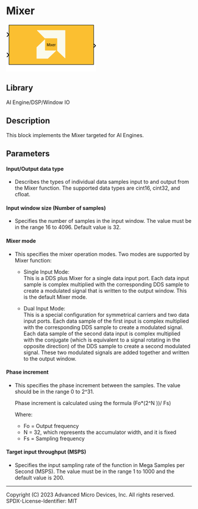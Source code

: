 # Mixer

  
![](./Images/block.png)  

## Library

AI Engine/DSP/Window IO

## Description

This block implements the Mixer targeted for AI Engines.

## Parameters

#### Input/Output data type  
* Describes the types of individual data samples input to and output from
the Mixer function. The supported data types are cint16, cint32, and
cfloat.

#### Input window size (Number of samples)  
* Specifies the number of samples in the input window. The value must be
in the range 16 to 4096. Default value is 32.

#### Mixer mode  
* This specifies the mixer operation modes. Two modes are supported by
Mixer function:

  * Single Input Mode:  
This is a DDS plus Mixer for a single data input port. Each data input
sample is complex multiplied with the corresponding DDS sample to create
a modulated signal that is written to the output window. This is the
default Mixer mode.

  * Dual Input Mode:  
This is a special configuration for symmetrical carriers and two data
input ports. Each data sample of the first input is complex multiplied
with the corresponding DDS sample to create a modulated signal. Each
data sample of the second data input is complex multiplied with the
conjugate (which is equivalent to a signal rotating in the opposite
direction) of the DDS sample to create a second modulated signal. These
two modulated signals are added together and written to the output
window.

#### Phase increment  
* This specifies the phase increment between the samples. The value should
be in the range 0 to 2^31.

  Phase increment is calculated using the formula (Fo\*(2^N ))/ Fs)

  Where:
  - Fo = Output frequency
  - N = 32, which represents the accumulator width, and it is fixed
  - Fs = Sampling frequency

#### Target input throughput (MSPS)  
* Specifies the input sampling rate of the function in Mega Samples per
Second (MSPS). The value must be in the range 1 to 1000 and the
default value is 200.

--------------
Copyright (C) 2023 Advanced Micro Devices, Inc. All rights reserved.
SPDX-License-Identifier: MIT

